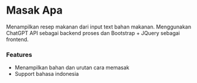 # Masak Apa
Menampilkan resep makanan dari input text bahan makanan. Menggunakan ChatGPT API sebagai backend proses dan Bootstrap + JQuery sebagai frontend.

### Features

- Menampilkan bahan dan urutan cara memasak
- Support bahasa indonesia 
